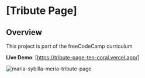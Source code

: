 # [Tribute Page]

## Overview 

This project is part of the freeCodeCamp curriculum

**Live Demo**: [https://tribute-page-ten-coral.vercel.app/]

![maria-sybilla-meria-tribute-page](https://github.com/miwalaa/maria-sibylla-meria-tribute-page/assets/117579906/6bd9c9b3-088e-4afb-a71e-9291b3192d13)
